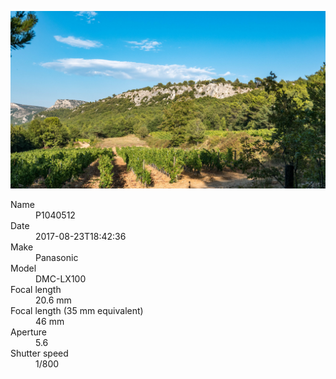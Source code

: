 [![P1040512](/photos/hd/P1040512.jpg)](/photos/full/P1040512.jpg?raw=true)

<dl>
  <dt>Name</dt>
  <dd>P1040512</dd>
  <dt>Date</dt>
  <dd>2017-08-23T18:42:36</dd>
  <dt>Make</dt>
  <dd>Panasonic</dd>
  <dt>Model</dt>
  <dd>DMC-LX100</dd>
  <dt>Focal length</dt>
  <dd>20.6 mm</dd>
  <dt>Focal length (35 mm equivalent)</dt>
  <dd>46 mm</dd>
  <dt>Aperture</dt>
  <dd>5.6</dd>
  <dt>Shutter speed</dt>
  <dd>1/800</dd>
</dl>
